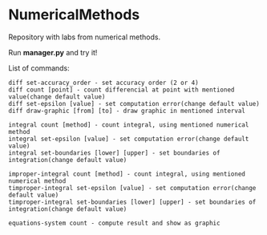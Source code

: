 # NumericalMethods
Repository with labs from numerical methods.

Run <b>manager.py</b> and try it!

List of сommands:

    diff set-accuracy_order - set accuracy order (2 or 4)
    diff count [point] - count differencial at point with mentioned value(change default value)
    diff set-epsilon [value] - set computation error(change default value)
    diff draw-graphic [from] [to] - draw graphic in mentioned interval
        
    integral count [method] - count integral, using mentioned numerical method
    integral set-epsilon [value] - set computation error(change default value)
    integral set-boundaries [lower] [upper] - set boundaries of integration(change default value)
     
    improper-integral count [method] - count integral, using mentioned numerical method
    timproper-integral set-epsilon [value] - set computation error(change default value)
    timproper-integral set-boundaries [lower] [upper] - set boundaries of integration(change default value)
        
    equations-system count - compute result and show as graphic 
    
